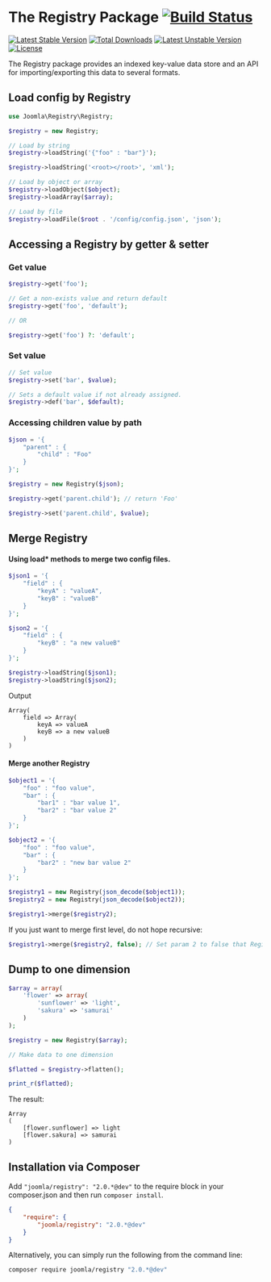 # The Registry Package [![Build Status](https://travis-ci.org/joomla-framework/registry.png?branch=master)](https://travis-ci.org/joomla-framework/registry)

[![Latest Stable Version](https://poser.pugx.org/joomla/registry/v/stable)](https://packagist.org/packages/joomla/registry)
[![Total Downloads](https://poser.pugx.org/joomla/registry/downloads)](https://packagist.org/packages/joomla/registry)
[![Latest Unstable Version](https://poser.pugx.org/joomla/registry/v/unstable)](https://packagist.org/packages/joomla/registry)
[![License](https://poser.pugx.org/joomla/registry/license)](https://packagist.org/packages/joomla/registry)

The Registry package provides an indexed key-value data store and an API for importing/exporting this data to several formats.

## Load config by Registry

``` php
use Joomla\Registry\Registry;

$registry = new Registry;

// Load by string
$registry->loadString('{"foo" : "bar"}');

$registry->loadString('<root></root>', 'xml');

// Load by object or array
$registry->loadObject($object);
$registry->loadArray($array);

// Load by file
$registry->loadFile($root . '/config/config.json', 'json');
```

## Accessing a Registry by getter & setter

### Get value

``` php
$registry->get('foo');

// Get a non-exists value and return default
$registry->get('foo', 'default');

// OR

$registry->get('foo') ?: 'default';
```

### Set value

``` php
// Set value
$registry->set('bar', $value);

// Sets a default value if not already assigned.
$registry->def('bar', $default);
```

### Accessing children value by path

``` php
$json = '{
	"parent" : {
		"child" : "Foo"
	}
}';

$registry = new Registry($json);

$registry->get('parent.child'); // return 'Foo'

$registry->set('parent.child', $value);
```

## Merge Registry

#### Using load* methods to merge two config files.

``` php
$json1 = '{
    "field" : {
        "keyA" : "valueA",
        "keyB" : "valueB"
    }
}';

$json2 = '{
    "field" : {
        "keyB" : "a new valueB"
    }
}';

$registry->loadString($json1);
$registry->loadString($json2);
```

Output

```
Array(
    field => Array(
        keyA => valueA
        keyB => a new valueB
    )
)
```

#### Merge another Registry

``` php
$object1 = '{
	"foo" : "foo value",
	"bar" : {
		"bar1" : "bar value 1",
		"bar2" : "bar value 2"
	}
}';

$object2 = '{
	"foo" : "foo value",
	"bar" : {
		"bar2" : "new bar value 2"
	}
}';

$registry1 = new Registry(json_decode($object1));
$registry2 = new Registry(json_decode($object2));

$registry1->merge($registry2);
```

If you just want to merge first level, do not hope recursive:

``` php
$registry1->merge($registry2, false); // Set param 2 to false that Registry will only merge first level
```

## Dump to one dimension

``` php
$array = array(
    'flower' => array(
        'sunflower' => 'light',
        'sakura' => 'samurai'
    )
);

$registry = new Registry($array);

// Make data to one dimension

$flatted = $registry->flatten();

print_r($flatted);
```

The result:

```
Array
(
    [flower.sunflower] => light
    [flower.sakura] => samurai
)
```

## Installation via Composer

Add `"joomla/registry": "2.0.*@dev"` to the require block in your composer.json and then run `composer install`.

```json
{
	"require": {
		"joomla/registry": "2.0.*@dev"
	}
}
```

Alternatively, you can simply run the following from the command line:

```sh
composer require joomla/registry "2.0.*@dev"
```
